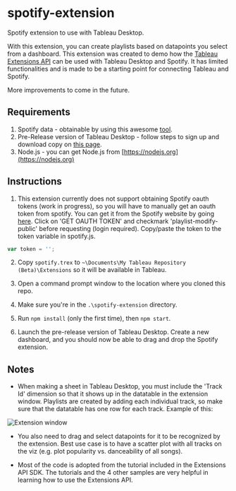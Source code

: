 # spotify-extension
Spotify extension to use with Tableau Desktop. 

With this extension, you can create playlists based on datapoints you select from a dashboard. This extension was created to demo how the [Tableau Extensions API](https://github.com/tableau/extensions-api) can be used with Tableau Desktop and Spotify. It has limited functionalities and is made to be a starting point for connecting Tableau and Spotify. 

More improvements to come in the future.

## Requirements
1. Spotify data - obtainable by using this awesome [tool](https://github.com/avertin/spotify_data).
2. Pre-Release version of Tableau Desktop - follow steps to sign up and download copy on [this page](https://tableau.github.io/extensions-api/docs/trex_getstarted.html).
3. Node.js - you can get Node.js from [https://nodejs.org](https://nodejs.org)

## Instructions
1. This extension currently does not support obtaining Spotify oauth tokens (work in progress), so you will have to manually get an oauth token from spotify. You can get it from the Spotify website by going [here](https://developer.spotify.com/web-api/console/post-playlists/). Click on 'GET OAUTH TOKEN' and checkmark 'playlist-modify-public' before requesting (login required). Copy/paste the token to the token variable in spotify.js.
```javascript
var token = '';
```

2. Copy `spotify.trex` to `~\Documents\My Tableau Repository (Beta)\Extensions` so it will be available in Tableau.

3. Open a command prompt window to the location where you cloned this repo.

4. Make sure you're in the `.\spotify-extension` directory.

5. Run `npm install` (only the first time), then `npm start`.

6. Launch the pre-release version of Tableau Desktop. Create a new dashboard, and you should now be able to drag and drop the Spotify extension.

## Notes
* When making a sheet in Tableau Desktop, you must include the 'Track Id' dimension so that it shows up in the datatable in the extension window. Playlists are created by adding each individual track, so make sure that the datatable has one row for each track. Example of this:

![Extension window](./assets/Extension%20Datatable.png)

* You also need to drag and select datapoints for it to be recognized by the extension. Best use case is to have a scatter plot with all tracks on the viz (e.g. plot popularity vs. danceability of all songs).

* Most of the code is adopted from the tutorial included in the Extensions API SDK. The tutorials and the 4 other samples are very helpful in learning how to use the Extensions API.
